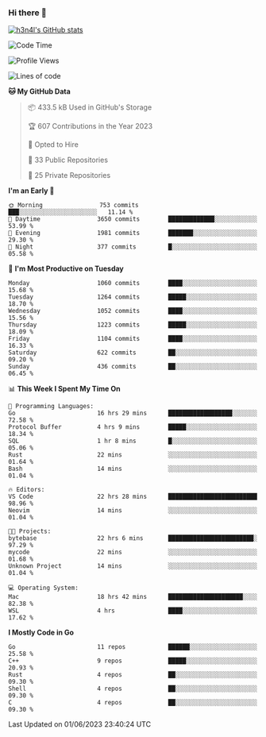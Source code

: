 ### Hi there 👋

[![h3n4l's GitHub stats](https://github-readme-stats.vercel.app/api?username=h3n4l&count_private=true&show_icons=true&theme=radical)](https://github.com/h3n4l/github-readme-stats)

<!--START_SECTION:waka-->
![Code Time](http://img.shields.io/badge/Code%20Time-1%2C262%20hrs%2059%20mins-blue)

![Profile Views](http://img.shields.io/badge/Profile%20Views-1-blue)

![Lines of code](https://img.shields.io/badge/From%20Hello%20World%20I%27ve%20Written-3.1%20million%20lines%20of%20code-blue)

**🐱 My GitHub Data** 

> 📦 433.5 kB Used in GitHub's Storage 
 > 
> 🏆 607 Contributions in the Year 2023
 > 
> 💼 Opted to Hire
 > 
> 📜 33 Public Repositories 
 > 
> 🔑 25 Private Repositories 
 > 
**I'm an Early 🐤** 

```text
🌞 Morning                753 commits         ███░░░░░░░░░░░░░░░░░░░░░░   11.14 % 
🌆 Daytime                3650 commits        █████████████░░░░░░░░░░░░   53.99 % 
🌃 Evening                1981 commits        ███████░░░░░░░░░░░░░░░░░░   29.30 % 
🌙 Night                  377 commits         █░░░░░░░░░░░░░░░░░░░░░░░░   05.58 % 
```
📅 **I'm Most Productive on Tuesday** 

```text
Monday                   1060 commits        ████░░░░░░░░░░░░░░░░░░░░░   15.68 % 
Tuesday                  1264 commits        █████░░░░░░░░░░░░░░░░░░░░   18.70 % 
Wednesday                1052 commits        ████░░░░░░░░░░░░░░░░░░░░░   15.56 % 
Thursday                 1223 commits        █████░░░░░░░░░░░░░░░░░░░░   18.09 % 
Friday                   1104 commits        ████░░░░░░░░░░░░░░░░░░░░░   16.33 % 
Saturday                 622 commits         ██░░░░░░░░░░░░░░░░░░░░░░░   09.20 % 
Sunday                   436 commits         ██░░░░░░░░░░░░░░░░░░░░░░░   06.45 % 
```


📊 **This Week I Spent My Time On** 

```text
💬 Programming Languages: 
Go                       16 hrs 29 mins      ██████████████████░░░░░░░   72.58 % 
Protocol Buffer          4 hrs 9 mins        █████░░░░░░░░░░░░░░░░░░░░   18.34 % 
SQL                      1 hr 8 mins         █░░░░░░░░░░░░░░░░░░░░░░░░   05.06 % 
Rust                     22 mins             ░░░░░░░░░░░░░░░░░░░░░░░░░   01.64 % 
Bash                     14 mins             ░░░░░░░░░░░░░░░░░░░░░░░░░   01.04 % 

🔥 Editors: 
VS Code                  22 hrs 28 mins      █████████████████████████   98.96 % 
Neovim                   14 mins             ░░░░░░░░░░░░░░░░░░░░░░░░░   01.04 % 

🐱‍💻 Projects: 
bytebase                 22 hrs 6 mins       ████████████████████████░   97.29 % 
mycode                   22 mins             ░░░░░░░░░░░░░░░░░░░░░░░░░   01.68 % 
Unknown Project          14 mins             ░░░░░░░░░░░░░░░░░░░░░░░░░   01.04 % 

💻 Operating System: 
Mac                      18 hrs 42 mins      █████████████████████░░░░   82.38 % 
WSL                      4 hrs               ████░░░░░░░░░░░░░░░░░░░░░   17.62 % 
```

**I Mostly Code in Go** 

```text
Go                       11 repos            ██████░░░░░░░░░░░░░░░░░░░   25.58 % 
C++                      9 repos             █████░░░░░░░░░░░░░░░░░░░░   20.93 % 
Rust                     4 repos             ██░░░░░░░░░░░░░░░░░░░░░░░   09.30 % 
Shell                    4 repos             ██░░░░░░░░░░░░░░░░░░░░░░░   09.30 % 
C                        4 repos             ██░░░░░░░░░░░░░░░░░░░░░░░   09.30 % 
```




 Last Updated on 01/06/2023 23:40:24 UTC
<!--END_SECTION:waka-->

